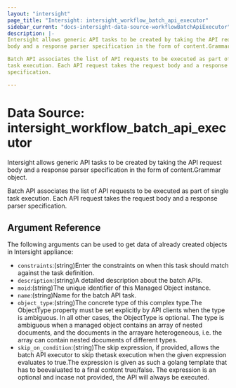```yaml
---
layout: "intersight"
page_title: "Intersight: intersight_workflow_batch_api_executor"
sidebar_current: "docs-intersight-data-source-workflowBatchApiExecutor"
description: |-
Intersight allows generic API tasks to be created by taking the API request
body and a response parser specification in the form of content.Grammar object.

Batch API associates the list of API requests to be executed as part of single
task execution. Each API request takes the request body and a response parser
specification.

---
```


# Data Source: intersight_workflow_batch_api_executor
Intersight allows generic API tasks to be created by taking the API request
body and a response parser specification in the form of content.Grammar object.

Batch API associates the list of API requests to be executed as part of single
task execution. Each API request takes the request body and a response parser
specification.

## Argument Reference
The following arguments can be used to get data of already created objects in Intersight appliance:
* `constraints`:(string)Enter the constraints on when this task should match against the task definition.
* `description`:(string)A detailed description about the batch APIs.
* `moid`:(string)The unique identifier of this Managed Object instance.
* `name`:(string)Name for the batch API task.
* `object_type`:(string)The concrete type of this complex type.The ObjectType property must be set explicitly by API clients when the type is ambiguous. In all other cases, the ObjectType is optional. The type is ambiguous when a managed object contains an array of nested documents, and the documents in the arrayare heterogeneous, i.e. the array can contain nested documents of different types.
* `skip_on_condition`:(string)The skip expression, if provided, allows the batch API executor to skip thetask execution when the given expression evaluates to true.The expression is given as such a golang template that has to beevaluated to a final content true/false. The expression is an optional and incase not provided, the API will always be executed.
